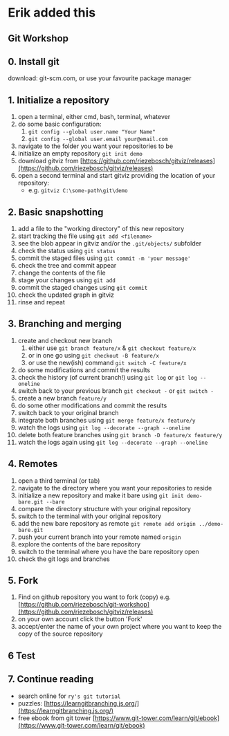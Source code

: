 # Erik added this

## Git Workshop

## 0. Install git

download: git-scm.com, or use your favourite package manager

## 1. Initialize a repository

1. open a terminal, either cmd, bash, terminal, whatever
2. do some basic configuration:
    1. `git config --global user.name "Your Name"`
    2. `git config --global user.email your@email.com`
3. navigate to the folder you want your repositories to be
4. initialize an empty repository `git init demo`
5. download gitviz from [https://github.com/riezebosch/gitviz/releases](https://github.com/riezebosch/gitviz/releases)
6. open a second terminal and start gitviz providing the location of your repository:
    * e.g. `gitviz C:\some-path\git\demo`

## 2. Basic snapshotting

1. add a file to the "working directory" of this new repository
2. start tracking the file using `git add <filename>`
3. see the blob appear in gitviz and/or the `.git/objects/` subfolder
4. check the status using `git status`
5. commit the staged files using `git commit -m 'your message'`
6. check the tree and commit appear
7. change the contents of the file
8. stage your changes using `git add`
9. commit the staged changes using `git commit`
10. check the updated graph in gitviz
11. rinse and repeat

## 3. Branching and merging

1. create and checkout new branch
    1. either use `git branch feature/x` & `git checkout feature/x`
    1. or in one go using `git checkout -B feature/x`
    1. or use the new(ish) command `git switch -C feature/x`
1. do some modifications and commit the results
1. check the history (of current branch!) using `git log` or `git log --oneline`
1. switch back to your previous branch `git checkout -` or `git switch -`
1. create a new branch `feature/y`
1. do some other modifications and commit the results
1. switch back to your original branch
1. integrate both branches using `git merge feature/x feature/y`
1. watch the logs using `git log --decorate --graph --oneline`
1. delete both feature branches using `git branch -D feature/x feature/y`
1. watch the logs again using `git log --decorate --graph --oneline`

## 4. Remotes

1. open a third terminal (or tab)
1. navigate to the directory where you want your repositories to reside
1. initialize a new repository and make it bare using `git init demo-bare.git --bare`
1. compare the directory structure with your original repository
1. switch to the terminal with your original repository
1. add the new bare repository as remote `git remote add origin ../demo-bare.git`
1. push your current branch into your remote named `origin`
1. explore the contents of the bare repository
1. switch to the terminal where you have the bare repository open
1. check the git logs and branches

## 5. Fork

1. Find on github repository you want to fork (copy) e.g.
  [https://github.com/riezebosch/git-workshop](https://github.com/riezebosch/gitviz/releases)
1. on your own account click the button 'Fork'
1. accept/enter the name of your own project
   where you want to keep the copy of the source repository

## 6 Test

## 7. Continue reading

* search online for `ry's git tutorial`
* puzzles: [https://learngitbranching.js.org/](https://learngitbranching.js.org/)
* free ebook from git tower [https://www.git-tower.com/learn/git/ebook](https://www.git-tower.com/learn/git/ebook)

